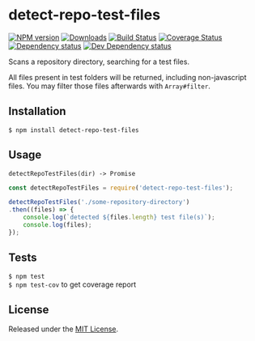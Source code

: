 # detect-repo-test-files

[![NPM version][npm-image]][npm-url] [![Downloads][downloads-image]][npm-url] [![Build Status][travis-image]][travis-url] [![Coverage Status][coveralls-image]][coveralls-url] [![Dependency status][david-dm-image]][david-dm-url] [![Dev Dependency status][david-dm-dev-image]][david-dm-dev-url]

[npm-url]:https://npmjs.org/package/detect-repo-test-files
[downloads-image]:http://img.shields.io/npm/dm/detect-repo-test-files.svg
[npm-image]:http://img.shields.io/npm/v/detect-repo-test-files.svg
[travis-url]:https://travis-ci.org/IndigoUnited/node-detect-repo-test-files
[travis-image]:http://img.shields.io/travis/IndigoUnited/node-detect-repo-test-files/master.svg
[coveralls-url]:https://coveralls.io/r/IndigoUnited/node-detect-repo-test-files
[coveralls-image]:https://img.shields.io/coveralls/IndigoUnited/node-detect-repo-test-files/master.svg
[david-dm-url]:https://david-dm.org/IndigoUnited/node-detect-repo-test-files
[david-dm-image]:https://img.shields.io/david/IndigoUnited/node-detect-repo-test-files.svg
[david-dm-dev-url]:https://david-dm.org/IndigoUnited/node-detect-repo-test-files?type=dev
[david-dm-dev-image]:https://img.shields.io/david/dev/IndigoUnited/node-detect-repo-test-files.svg

Scans a repository directory, searching for a test files.

All files present in test folders will be returned, including non-javascript files. You may filter those files afterwards with `Array#filter`.


## Installation

`$ npm install detect-repo-test-files`


## Usage

`detectRepoTestFiles(dir) -> Promise`

```js
const detectRepoTestFiles = require('detect-repo-test-files');

detectRepoTestFiles('./some-repository-directory')
.then((files) => {
    console.log(`detected ${files.length} test file(s)`);
    console.log(files);
});
```


## Tests

`$ npm test`   
`$ npm test-cov` to get coverage report


## License

Released under the [MIT License](http://www.opensource.org/licenses/mit-license.php).
